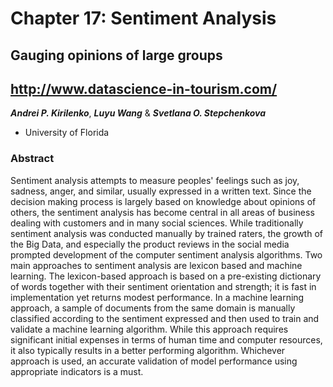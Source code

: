 # Chapter 17: Sentiment Analysis

## Gauging opinions of large groups
## http://www.datascience-in-tourism.com/

***Andrei P. Kirilenko***, ***Luyu Wang*** & ***Svetlana O. Stepchenkova***
* University of Florida

### Abstract

Sentiment analysis attempts to measure peoples' feelings such as joy, sadness, anger, and similar, usually expressed in a written text. Since the decision making process is largely based on knowledge about opinions of others, the sentiment analysis has become central in all areas of business dealing with customers and in many social sciences. While traditionally sentiment analysis was conducted manually by trained raters, the growth of the Big Data, and especially the product reviews in the social media prompted development of the computer sentiment analysis algorithms. Two main approaches to sentiment analysis are lexicon based and machine learning. The lexicon-based approach is based on a pre-existing dictionary of words together with their sentiment orientation and strength; it is fast in implementation yet returns modest performance. In a machine learning approach, a sample of documents from the same domain is manually classified according to the sentiment expressed and then used to train and validate a machine learning algorithm. While this approach requires significant initial expenses in terms of human time and computer resources, it also typically results in a better performing algorithm. Whichever approach is used, an accurate validation of model performance using appropriate indicators is a must. 
